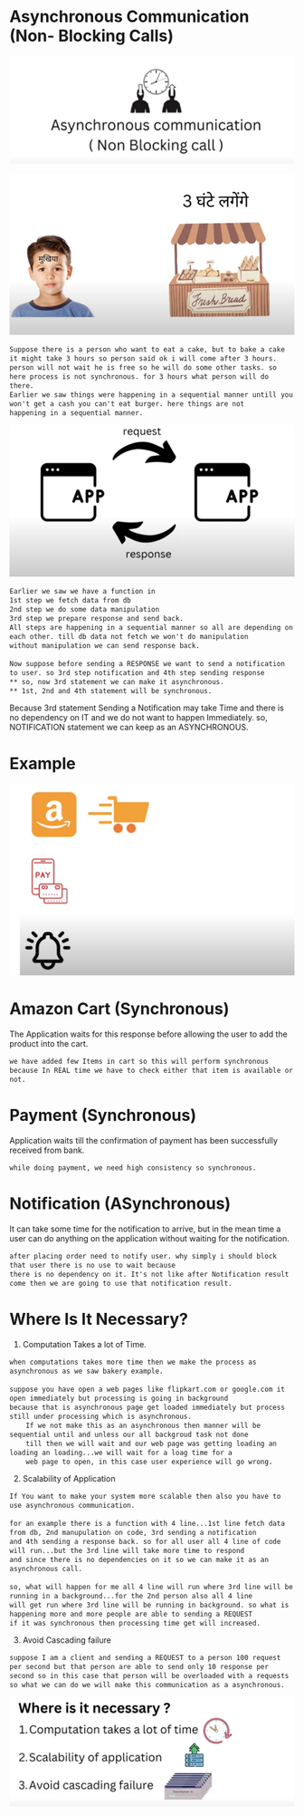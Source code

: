 
 # Asynchronous Communication (Non- Blocking Calls)
 
   ![img.png](img.png)
   
    
   ![img_1.png](img_1.png)
    
    Suppose there is a person who want to eat a cake, but to bake a cake it might take 3 hours so person said ok i will come after 3 hours.
    person will not wait he is free so he will do some other tasks. so here process is not synchronous. for 3 hours what person will do there. 
    Earlier we saw things were happening in a sequential manner untill you won't get a cash you can't eat burger. here things are not 
    happening in a sequential manner.

    
   ![img_2.png](img_2.png)

    Earlier we saw we have a function in 
    1st step we fetch data from db
    2nd step we do some data manipulation
    3rd step we prepare response and send back.
    All steps are happening in a sequential manner so all are depending on each other. till db data not fetch we won't do manipulation
    without manipulation we can send response back.
    
    Now suppose before sending a RESPONSE we want to send a notification to user. so 3rd step notification and 4th step sending response
    ** so, now 3rd statement we can make it asynchronous.
    ** 1st, 2nd and 4th statement will be synchronous.

   Because 3rd statement Sending a Notification may take Time and there is no dependency on IT and we do not want
    to happen Immediately. so, NOTIFICATION statement we can keep as an ASYNCHRONOUS.

    
 # Example

   ![img_3.png](img_3.png)

   # Amazon Cart (Synchronous)

   The Application waits for this response before allowing the user to add the product into the cart.

    we have added few Items in cart so this will perform synchronous because In REAL time we have to check either that item is available or not.
   
   # Payment (Synchronous)

   Application waits till the confirmation of payment has been successfully received from bank.

    while doing payment, we need high consistency so synchronous.

   # Notification (ASynchronous)

   It can take some time for the notification to arrive, but in the mean time a user can do anything
   on the application without waiting for the notification.

    after placing order need to notify user. why simply i should block that user there is no use to wait because
    there is no dependency on it. It's not like after Notification result come then we are going to use that notification result. 
    
    
    
 # Where Is It Necessary? 

   1. Computation Takes a lot of Time.

    when computations takes more time then we make the process as asynchronous as we saw bakery example. 

    suppose you have open a web pages like flipkart.com or google.com it open immediately but processing is going in background
    because that is asynchronous page get loaded immediately but process still under processing which is asynchronous. 
        If we not make this as an asynchronous then manner will be sequential until and unless our all backgroud task not done
        till then we will wait and our web page was getting loading an loading an loading...we will wait for a loag time for a 
        web page to open, in this case user experience will go wrong.

   2. Scalability of Application

    If You want to make your system more scalable then also you have to use asynchronous communication. 

    for an example there is a function with 4 line...1st line fetch data from db, 2nd manupulation on code, 3rd sending a notification
    and 4th sending a response back. so for all user all 4 line of code will run...but the 3rd line will take more time to respond
    and since there is no dependencies on it so we can make it as an asynchronous call.

    so, what will happen for me all 4 line will run where 3rd line will be running in a background...for the 2nd person also all 4 line
    will get run where 3rd line will be running in background. so what is happening more and more people are able to sending a REQUEST
    if it was synchronous then processing time get will increased.

   3. Avoid Cascading failure

    suppose I am a client and sending a REQUEST to a person 100 request per second but that person are able to send only 10 response per 
    second so in this case that person will be overloaded with a requests so what we can do we will make this communication as a asynchronous.

 ![img_4.png](img_4.png)
 
